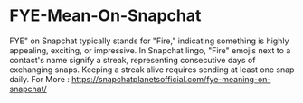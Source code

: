 # FYE-Mean-On-Snapchat
FYE" on Snapchat typically stands for "Fire," indicating something is highly appealing, exciting, or impressive. In Snapchat lingo, "Fire" emojis next to a contact's name signify a streak, representing consecutive days of exchanging snaps. Keeping a streak alive requires sending at least one snap daily. 
For More : https://snapchatplanetsofficial.com/fye-meaning-on-snapchat/
